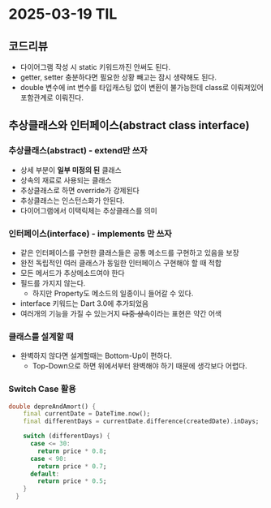 # 2025-03-19 TIL

## 코드리뷰

- 다이어그램 작성 시 static 키워드까진 안써도 된다.
- getter, setter 충분하다면 필요한 상황 빼고는 잠시 생략해도 된다.
- double 변수에 int 변수를 타입캐스팅 없이 변환이 불가능한데 class로 이뤄져있어 포함관계로 이뤄진다.



## 추상클래스와 인터페이스(abstract class interface)

### 추상클래스(abstract) - extend만 쓰자

- 상세 부분이 **일부 미정의 된** 클래스
- 상속의 재료로 사용되는 클래스
- 추상클래스로 하면 override가 강제된다
- 추상클래스는 인스턴스화가 안된다.
- 다이어그램에서 이택릭체는 추상클래스를 의미



### 인터페이스(interface) - implements 만 쓰자

- 같은 인터페이스를 구현한 클래스들은 공통 메소드를 구현하고 있음을 보장
- 완전 독립적인 여러 클래스가 동일한 인터페이스 구현해야 할 때 적합
- 모든 메서드가 추상메소드여야 한다
- 필드를 가지지 않는다.
  - 하지만 Property도 메소드의 일종이니 들어갈 수 있다.
- interface 키워드는 Dart 3.0에 추가되었음
- 여러개의 기능을 가질 수 있는거지 ~~다중 상속~~이라는 표현은 약간 어색





### 클래스를 설계할 때

- 완벽하지 않다면 설계할때는 Bottom-Up이 편하다.
  - Top-Down으로 하면 위에서부터 완벽해야 하기 때문에 생각보다 어렵다.



### Switch Case 활용

```dart
double depreAndAmort() {
    final currentDate = DateTime.now();
    final differentDays = currentDate.difference(createdDate).inDays;

    switch (differentDays) {
      case <= 30:
        return price * 0.8;
      case < 90:
        return price * 0.7;
      default:
        return price * 0.5;
    }
  }
```



